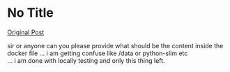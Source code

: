 # No Title

[Original Post](https://discourse.onlinedegree.iitm.ac.in/t/164277/365)

<p>sir or anyone can you please provide what should be the content inside the docker file … i am getting confuse like /data or python-slim etc<br>
… i am done with locally testing and only this thing left.</p>